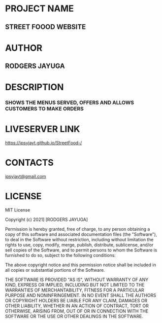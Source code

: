 # PROJECT NAME
## STREET FOOOD WEBSITE
# AUTHOR
## RODGERS JAYUGA
# DESCRIPTION
### SHOWS THE MENUS SERVED, OFFERS AND ALLOWS CUSTOMERS TO MAKE ORDERS 
# LIVESERVER LINK
https://ipsyjayt.github.io/StreetFood-/
# CONTACTS
ipsyjayt@gmail.com
# LICENSE
MIT License

Copyright (c) 2021] [RODGERS JAYUGA]

Permission is hereby granted, free of charge, to any person obtaining a copy
of this software and associated documentation files (the "Software"), to deal
in the Software without restriction, including without limitation the rights
to use, copy, modify, merge, publish, distribute, sublicense, and/or sell
copies of the Software, and to permit persons to whom the Software is
furnished to do so, subject to the following conditions:

The above copyright notice and this permission notice shall be included in all
copies or substantial portions of the Software.

THE SOFTWARE IS PROVIDED "AS IS", WITHOUT WARRANTY OF ANY KIND, EXPRESS OR
IMPLIED, INCLUDING BUT NOT LIMITED TO THE WARRANTIES OF MERCHANTABILITY,
FITNESS FOR A PARTICULAR PURPOSE AND NONINFRINGEMENT. IN NO EVENT SHALL THE
AUTHORS OR COPYRIGHT HOLDERS BE LIABLE FOR ANY CLAIM, DAMAGES OR OTHER
LIABILITY, WHETHER IN AN ACTION OF CONTRACT, TORT OR OTHERWISE, ARISING FROM,
OUT OF OR IN CONNECTION WITH THE SOFTWARE OR THE USE OR OTHER DEALINGS IN THE
SOFTWARE.

